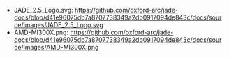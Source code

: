 
- JADE_2.5_Logo.svg: https://github.com/oxford-arc/jade-docs/blob/d41e96075db7a8707738349a2db0917094de843c/docs/source/images/JADE_2.5_Logo.svg
- AMD-MI300X.png: https://github.com/oxford-arc/jade-docs/blob/d41e96075db7a8707738349a2db0917094de843c/docs/source/images/AMD-MI300X.png
